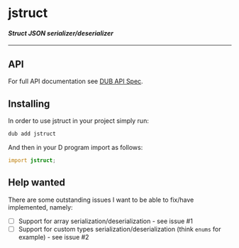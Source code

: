 jstruct
=======

#### _Struct JSON serializer/deserializer_

----

## API

For full API documentation see [DUB API Spec](https://jstruct.dpldocs.info/index.html).

## Installing

In order to use jstruct in your project simply run:

```bash
dub add jstruct
```

And then in your D program import as follows:

```d
import jstruct;
```

## Help wanted

There are some outstanding issues I want to be able to fix/have implemented, namely:

- [ ] Support for array serialization/deserialization - see issue #1
- [ ] Support for custom types serialization/deserialization (think `enums` for example) - see issue #2